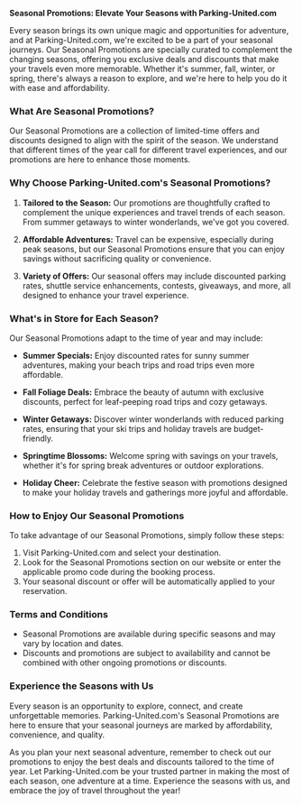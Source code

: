 **Seasonal Promotions: Elevate Your Seasons with Parking-United.com**

Every season brings its own unique magic and opportunities for adventure, and at Parking-United.com, we're excited to be a part of your seasonal journeys. Our Seasonal Promotions are specially curated to complement the changing seasons, offering you exclusive deals and discounts that make your travels even more memorable. Whether it's summer, fall, winter, or spring, there's always a reason to explore, and we're here to help you do it with ease and affordability.

### **What Are Seasonal Promotions?**

Our Seasonal Promotions are a collection of limited-time offers and discounts designed to align with the spirit of the season. We understand that different times of the year call for different travel experiences, and our promotions are here to enhance those moments.

### **Why Choose Parking-United.com's Seasonal Promotions?**

1. **Tailored to the Season:** Our promotions are thoughtfully crafted to complement the unique experiences and travel trends of each season. From summer getaways to winter wonderlands, we've got you covered.

2. **Affordable Adventures:** Travel can be expensive, especially during peak seasons, but our Seasonal Promotions ensure that you can enjoy savings without sacrificing quality or convenience.

3. **Variety of Offers:** Our seasonal offers may include discounted parking rates, shuttle service enhancements, contests, giveaways, and more, all designed to enhance your travel experience.

### **What's in Store for Each Season?**

Our Seasonal Promotions adapt to the time of year and may include:

- **Summer Specials:** Enjoy discounted rates for sunny summer adventures, making your beach trips and road trips even more affordable.

- **Fall Foliage Deals:** Embrace the beauty of autumn with exclusive discounts, perfect for leaf-peeping road trips and cozy getaways.

- **Winter Getaways:** Discover winter wonderlands with reduced parking rates, ensuring that your ski trips and holiday travels are budget-friendly.

- **Springtime Blossoms:** Welcome spring with savings on your travels, whether it's for spring break adventures or outdoor explorations.

- **Holiday Cheer:** Celebrate the festive season with promotions designed to make your holiday travels and gatherings more joyful and affordable.

### **How to Enjoy Our Seasonal Promotions**

To take advantage of our Seasonal Promotions, simply follow these steps:

1. Visit Parking-United.com and select your destination.
2. Look for the Seasonal Promotions section on our website or enter the applicable promo code during the booking process.
3. Your seasonal discount or offer will be automatically applied to your reservation.

### **Terms and Conditions**

- Seasonal Promotions are available during specific seasons and may vary by location and dates.
- Discounts and promotions are subject to availability and cannot be combined with other ongoing promotions or discounts.

### **Experience the Seasons with Us**

Every season is an opportunity to explore, connect, and create unforgettable memories. Parking-United.com's Seasonal Promotions are here to ensure that your seasonal journeys are marked by affordability, convenience, and quality.

As you plan your next seasonal adventure, remember to check out our promotions to enjoy the best deals and discounts tailored to the time of year. Let Parking-United.com be your trusted partner in making the most of each season, one adventure at a time. Experience the seasons with us, and embrace the joy of travel throughout the year!